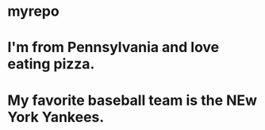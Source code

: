 # myrepo
# I'm from Pennsylvania and love eating pizza. 
# My favorite baseball team is the NEw York Yankees. 

